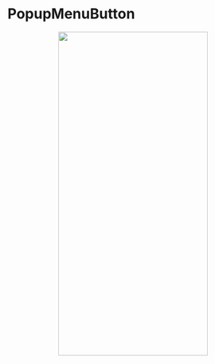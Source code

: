 # PopupMenuButton
<p align="center">
<img src="https://docs.google.com/uc?id=16IW3P0CXEM-wWoMePZM8qgGd50KHBF6W" height="649" width="300">
</p>

```dart

```
